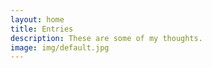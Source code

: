 ```yaml
---
layout: home
title: Entries
description: These are some of my thoughts.
image: img/default.jpg
---
```

